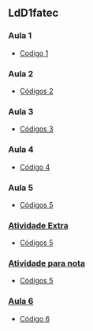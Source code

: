 ## LdD1fatec

### Aula 1
  * <a href="https://github.com/Gabriele-sousa/LdD1fatec/wiki/Aula-1">Codigo 1</a>

### Aula 2
 * <a href="https://github.com/Gabriele-sousa/LdD1fatec/wiki/aula-2">Códigos 2</a>

### Aula 3
 * <a href="https://github.com/Gabriele-sousa/LdD1fatec/wiki/Aula-3">Códigos 3</a>

### Aula 4

* <a href="https://github.com/Gabriele-sousa/LdD1fatec/wiki/Aula-4">Código 4</a>

### Aula 5

* <a href="https://github.com/Gabriele-sousa/LdD1fatec/wiki/Aula-5">Códigos 5

### Atividade Extra

* <a href="https://github.com/Gabriele-sousa/LdD1fatec/wiki/atividade-extra">Códigos 5

### Atividade para nota

* <a href="https://github.com/Gabriele-sousa/LdD1fatec/wiki/Atividade-para-nota">Códigos 5

### Aula 6

* <a href="https://github.com/Gabriele-sousa/LdD1fatec/wiki/Aula-6">Código 6</a>
